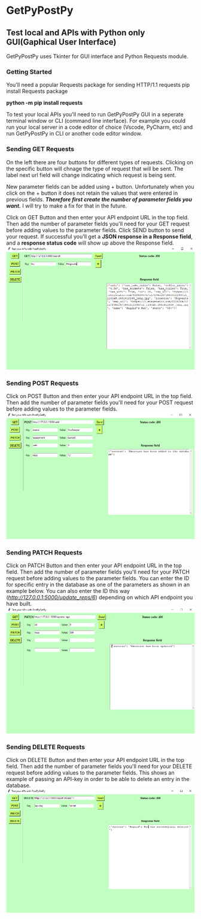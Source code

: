# GetPyPostPy
## Test local and APIs with Python only GUI(Gaphical User Interface)
GetPyPostPy uses Tkinter for GUI interface and Python Requests module.

### Getting Started
You'll need a popular Requests package for sending HTTP/1.1 requests
pip install Requests package

**python -m pip install requests**

To test your local APIs you'll need to run GetPyPostPy GUI in a seperate terminal window or CLI (command line interface). For example you could run your local server in a code editor of choice (Vscode, PyCharm, etc) and run GetPyPostPy in CLI or another code editor window. 

### Sending GET Requests
On the left there are four buttons for different types of requests. 
Clicking on the specific button will chnage the type of request that will be sent. The label next url field will change indicating which request is being sent.

New parameter fields can be added using + button. Unfortunately when you click on the + button it does not retain the values that were entered in previous fields. ***Therefore first create the number of parameter fields you want.*** I will try to make a fix for that in the future.

Click on GET Button and then enter your API endpoint URL in the top field. Then add the number of parameter fields you'll need for your GET request before adding values to the parameter fields. Click SEND button to send your request. If successful you'll get a **JSON response in a Response field**, and a **response status code** will show up above the Response field. 
![Screen Shot](pics/GET.png)

### Sending POST Requests
Click on POST Button and then enter your API endpoint URL in the top field. Then add the number of parameter fields you'll need for your POST request before adding values to the parameter fields. 
![Screen Shot](pics/POST.png)

### Sending PATCH Requests
Click on PATCH Button and then enter your API endpoint URL in the top field. Then add the number of parameter fields you'll need for your PATCH request before adding values to the parameter fields. 
You can enter the ID for specific entry in the database as one of the parameters as shown in an example below. 
You can also enter the ID this way (*http://127.0.0.1:5000/update_reps/6*) depending on which API endpoint you have built. 
![Screen Shot](pics/PATCH.png)

### Sending DELETE Requests
Click on DELETE Button and then enter your API endpoint URL in the top field. Then add the number of parameter fields you'll need for your DELETE request before adding values to the parameter fields. 
This shows an example of passing an API-key in order to be able to delete an entry in the database. 
![Screen Shot](pics/DELETE.png)
